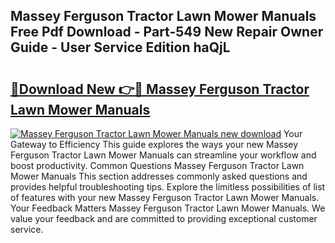 ## Massey Ferguson Tractor Lawn Mower Manuals Free Pdf Download - Part-549 New Repair Owner Guide - User Service Edition haQjL

# <h2><a href="http://bc80635.oget.top/?id=Massey+Ferguson+Tractor+Lawn+Mower+Manuals">🔗Download New 👉🔴 Massey Ferguson Tractor Lawn Mower Manuals</a></h2>

[![Massey Ferguson Tractor Lawn Mower Manuals new download](https://i.imgur.com/5g1atiW.png)](http://bc80635.oget.top/?id=Massey+Ferguson+Tractor+Lawn+Mower+Manuals)
Your Gateway to Efficiency This guide explores the ways your new Massey Ferguson Tractor Lawn Mower Manuals can streamline your workflow and boost productivity. Common Questions Massey Ferguson Tractor Lawn Mower Manuals This section addresses commonly asked questions and provides helpful troubleshooting tips. Explore the limitless possibilities of list of features with your new Massey Ferguson Tractor Lawn Mower Manuals. Your Feedback Matters Massey Ferguson Tractor Lawn Mower Manuals. We value your feedback and are committed to providing exceptional customer service.
